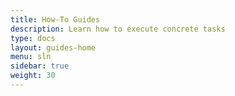 ```yaml
---
title: How-To Guides
description: Learn how to execute concrete tasks
type: docs
layout: guides-home
menu: sln
sidebar: true
weight: 30
---
```

